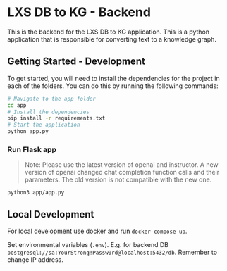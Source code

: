 # LXS DB to KG - Backend

This is the backend for the LXS DB to KG application. This is a python application that is responsible for converting text to a knowledge graph.

## Getting Started - Development

To get started, you will need to install the dependencies for the project in each of the folders. You can do this by running the following commands:

```bash
# Navigate to the app folder
cd app
# Install the dependencies
pip install -r requirements.txt
# Start the application
python app.py
```

### Run Flask app

> Note: Please use the latest version of openai and instructor. A new version of openai changed chat completion function calls and their parameters. The old version is not compatible with the new one.

`python3 app/app.py`

## Local Development

For local development use docker and run `docker-compose up`.

Set environmental variables (`.env`). E.g. for backend DB `postgresql://sa:YourStrong!Passw0rd@localhost:5432/db`. Remember to change IP address.
